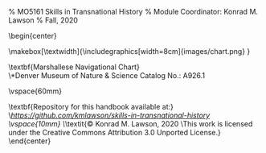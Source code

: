 % MO5161 Skills in Transnational History
% Module Coordinator: Konrad M. Lawson
% Fall, 2020

\begin{center}

\makebox[\textwidth]{\includegraphics[width=8cm]{images/chart.png} }


\textbf{Marshallese Navigational Chart}   
\\*Denver Museum of Nature \& Science Catalog No.: A926.1

\vspace{60mm}

\textbf{Repository for this handbook available at:}
\\*https://github.com/kmlawson/skills-in-transnational-history
\vspace{10mm}
\\*\textit{© Konrad M. Lawson, 2020
\\This work is licensed under the Creative Commons Attribution 3.0 Unported License.}
\end{center}

